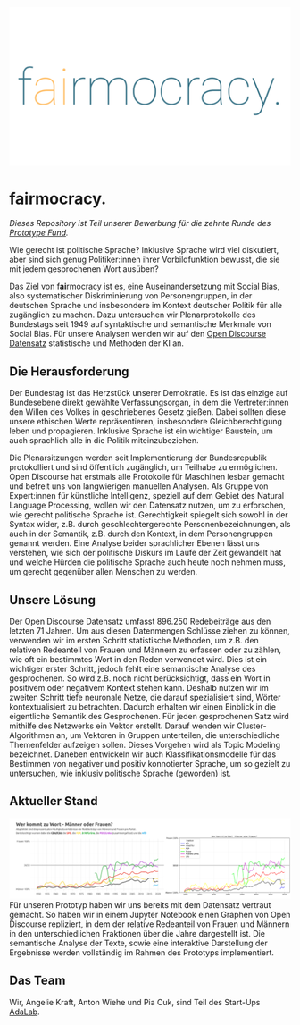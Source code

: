 ![](./images/fairmocracy_logo.svg)
# f**ai**rmocracy.

*Dieses Repository ist Teil unserer Bewerbung für die zehnte Runde des [Prototype Fund](https://prototypefund.de/).*

Wie gerecht ist politische Sprache? Inklusive Sprache wird viel diskutiert, aber sind sich genug Politiker:innen ihrer Vorbildfunktion bewusst, die sie mit jedem gesprochenen Wort ausüben? 

Das Ziel von f**ai**rmocracy ist es, eine Auseinandersetzung mit Social Bias, also systematischer Diskriminierung von Personengruppen, in der deutschen Sprache und insbesondere im Kontext deutscher Politik für alle zugänglich zu machen. Dazu untersuchen wir Plenarprotokolle des Bundestags seit 1949 auf syntaktische und semantische Merkmale von Social Bias. Für unsere Analysen wenden wir auf den [Open Discourse Datensatz](https://opendiscourse.de/) statistische und Methoden der KI an.

## Die Herausforderung

Der Bundestag ist das Herzstück unserer Demokratie. Es ist das einzige auf Bundesebene direkt gewählte Verfassungsorgan, in dem die Vertreter:innen den Willen des Volkes in geschriebenes Gesetz gießen. Dabei sollten diese unsere ethischen Werte repräsentieren, insbesondere Gleichberechtigung leben und propagieren. Inklusive Sprache ist ein wichtiger Baustein, um auch sprachlich alle in die Politik miteinzubeziehen.

Die Plenarsitzungen werden seit Implementierung der Bundesrepublik protokolliert und sind öffentlich zugänglich, um Teilhabe zu ermöglichen. Open Discourse hat erstmals alle Protokolle für Maschinen lesbar gemacht und befreit uns von langwierigen manuellen Analysen. Als Gruppe von Expert:innen für künstliche Intelligenz, speziell auf dem Gebiet des Natural Language Processing, wollen wir den Datensatz nutzen, um zu erforschen, wie gerecht politische Sprache ist. Gerechtigkeit spiegelt sich sowohl in der Syntax wider, z.B. durch geschlechtergerechte Personenbezeichnungen, als auch in der Semantik, z.B. durch den Kontext, in dem Personengruppen genannt werden. Eine Analyse beider sprachlicher Ebenen lässt uns verstehen, wie sich der politische Diskurs im Laufe der Zeit gewandelt hat und welche Hürden die politische Sprache auch heute noch nehmen muss, um gerecht gegenüber allen Menschen zu werden.

## Unsere Lösung

Der Open Discourse Datensatz umfasst 896.250 Redebeiträge aus den letzten 71 Jahren. Um aus diesen Datenmengen Schlüsse ziehen zu können, verwenden wir im ersten Schritt statistische Methoden, um z.B. den relativen Redeanteil von Frauen und Männern zu erfassen oder zu zählen, wie oft ein bestimmtes Wort in den Reden verwendet wird. Dies ist ein wichtiger erster Schritt, jedoch fehlt eine semantische Analyse des gesprochenen. So wird z.B. noch nicht berücksichtigt, dass ein Wort in positivem oder negativem Kontext stehen kann. Deshalb nutzen wir im zweiten Schritt tiefe neuronale Netze, die darauf spezialisiert sind, Wörter kontextualisiert zu betrachten. Dadurch erhalten wir einen Einblick in die eigentliche Semantik des Gesprochenen. Für jeden gesprochenen Satz wird mithilfe des Netzwerks ein Vektor erstellt. Darauf wenden wir Cluster-Algorithmen an, um Vektoren in Gruppen unterteilen, die unterschiedliche Themenfelder aufzeigen sollen. Dieses Vorgehen wird als Topic Modeling bezeichnet. Daneben entwickeln wir auch Klassifikationsmodelle für das Bestimmen von negativer und positiv konnotierter Sprache, um so gezielt zu untersuchen, wie inklusiv politische Sprache (geworden) ist.

## Aktueller Stand
![Open Discourse Grafik](./images/wer_kommt_zu_wort_vergleich.png)
Für unseren Prototyp haben wir uns bereits mit dem Datensatz vertraut gemacht. So haben wir in einem Jupyter Notebook einen Graphen von Open Discourse repliziert, in dem der relative Redeanteil von Frauen und Männern in den unterschiedlichen Fraktionen über die Jahre dargestellt ist. Die semantische Analyse der Texte, sowie eine interaktive Darstellung der Ergebnisse werden vollständig im Rahmen des Prototyps implementiert.

## Das Team
Wir, Angelie Kraft, Anton Wiehe und Pia Cuk, sind Teil des Start-Ups [AdaLab](https://adalab.ai/).
